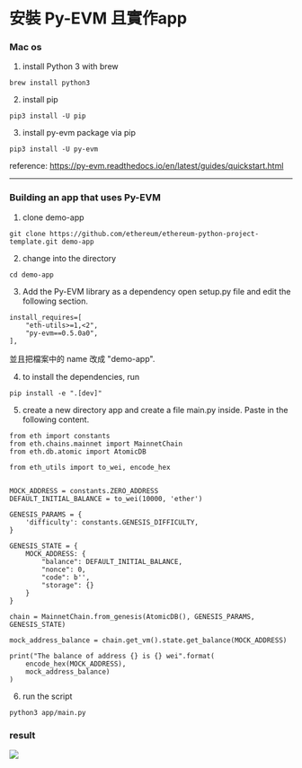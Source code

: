 # 安裝 Py-EVM 且實作app

### Mac os

1. install Python 3 with brew

```shell=
brew install python3
```

2. install pip
```shell=
pip3 install -U pip
```
3. install py-evm package via pip
```shell=
pip3 install -U py-evm
```

reference: https://py-evm.readthedocs.io/en/latest/guides/quickstart.html


---

### Building an app that uses Py-EVM


1. clone demo-app
```shell=
git clone https://github.com/ethereum/ethereum-python-project-template.git demo-app
```
2. change into the directory
```
cd demo-app
```
3. Add the Py-EVM library as a dependency
open setup.py file and edit the following section.
```python=
install_requires=[
    "eth-utils>=1,<2",
    "py-evm==0.5.0a0",
],
```
並且把檔案中的 name 改成 "demo-app".

4. to install the dependencies, run
```shell=
pip install -e ".[dev]"
```
5. create a new directory app and create a file main.py inside. Paste in the following content.
```python=
from eth import constants
from eth.chains.mainnet import MainnetChain
from eth.db.atomic import AtomicDB

from eth_utils import to_wei, encode_hex


MOCK_ADDRESS = constants.ZERO_ADDRESS
DEFAULT_INITIAL_BALANCE = to_wei(10000, 'ether')

GENESIS_PARAMS = {
    'difficulty': constants.GENESIS_DIFFICULTY,
}

GENESIS_STATE = {
    MOCK_ADDRESS: {
        "balance": DEFAULT_INITIAL_BALANCE,
        "nonce": 0,
        "code": b'',
        "storage": {}
    }
}

chain = MainnetChain.from_genesis(AtomicDB(), GENESIS_PARAMS, GENESIS_STATE)

mock_address_balance = chain.get_vm().state.get_balance(MOCK_ADDRESS)

print("The balance of address {} is {} wei".format(
    encode_hex(MOCK_ADDRESS),
    mock_address_balance)
)
```

6. run the script
```python=
python3 app/main.py
```

### result

![](https://i.imgur.com/fVNmQEU.png)


